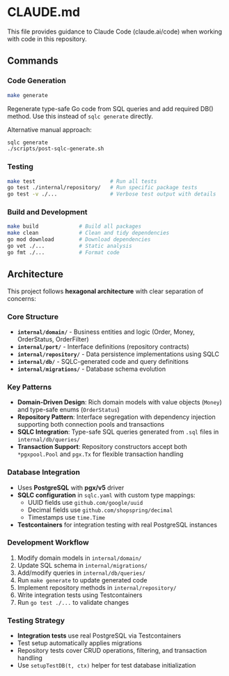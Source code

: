 # CLAUDE.md

This file provides guidance to Claude Code (claude.ai/code) when working with code in this repository.

## Commands

### Code Generation
```bash
make generate
```
Regenerate type-safe Go code from SQL queries and add required DB() method. Use this instead of `sqlc generate` directly.

Alternative manual approach:
```bash
sqlc generate
./scripts/post-sqlc-generate.sh
```

### Testing
```bash
make test                        # Run all tests
go test ./internal/repository/   # Run specific package tests
go test -v ./...                 # Verbose test output with details
```

### Build and Development
```bash
make build             # Build all packages
make clean             # Clean and tidy dependencies
go mod download        # Download dependencies
go vet ./...           # Static analysis
go fmt ./...           # Format code
```

## Architecture

This project follows **hexagonal architecture** with clear separation of concerns:

### Core Structure
- **`internal/domain/`** - Business entities and logic (Order, Money, OrderStatus, OrderFilter)
- **`internal/port/`** - Interface definitions (repository contracts)
- **`internal/repository/`** - Data persistence implementations using SQLC
- **`internal/db/`** - SQLC-generated code and query definitions
- **`internal/migrations/`** - Database schema evolution

### Key Patterns
- **Domain-Driven Design**: Rich domain models with value objects (`Money`) and type-safe enums (`OrderStatus`)
- **Repository Pattern**: Interface segregation with dependency injection supporting both connection pools and transactions
- **SQLC Integration**: Type-safe SQL queries generated from `.sql` files in `internal/db/queries/`
- **Transaction Support**: Repository constructors accept both `*pgxpool.Pool` and `pgx.Tx` for flexible transaction handling

### Database Integration
- Uses **PostgreSQL** with **pgx/v5** driver
- **SQLC configuration** in `sqlc.yaml` with custom type mappings:
  - UUID fields use `github.com/google/uuid`
  - Decimal fields use `github.com/shopspring/decimal`
  - Timestamps use `time.Time`
- **Testcontainers** for integration testing with real PostgreSQL instances

### Development Workflow
1. Modify domain models in `internal/domain/`
2. Update SQL schema in `internal/migrations/`
3. Add/modify queries in `internal/db/queries/`
4. Run `make generate` to update generated code
5. Implement repository methods in `internal/repository/`
6. Write integration tests using Testcontainers
7. Run `go test ./...` to validate changes

### Testing Strategy
- **Integration tests** use real PostgreSQL via Testcontainers
- Test setup automatically applies migrations
- Repository tests cover CRUD operations, filtering, and transaction handling
- Use `setupTestDB(t, ctx)` helper for test database initialization